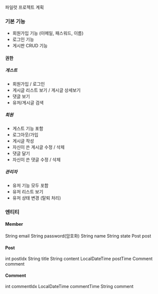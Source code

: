 파일럿 프로젝트 계획 

### 기본 기능 
- 회원가입 기능 (이메일, 패스워드, 이름)
- 로그인 기능
- 게시판 CRUD 기능 

#### 권한
##### 게스트  
- 회원가입 / 로그인
- 게시글 리스트 보기 / 게시글 상세보기 
- 댓글 보기 
- 유저/게시글 검색 

##### 회원 
- 게스트 기능 포함 
- 로그아웃/가입
- 게시글 작성
- 자신이 쓴 게시글 수정 / 삭제 
- 댓글 달기
- 자신이 쓴 댓글 수정 / 삭제 
 
##### 관리자
- 유저 기능 모두 포함 
- 유저 리스트 보기 
- 유저 상태 변경 (탈퇴 처리)


### 엔티티
#### Member
 String email 
 String password(암호화)
 String name
 String state
 Post post

#### Post
 int postIdx
 String title
 String content
 LocalDateTime postTime
 Comment comment

#### Comment
 int commentIdx
 LocalDateTime commentTime
 String comment
  
